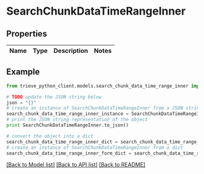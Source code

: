 # SearchChunkDataTimeRangeInner


## Properties

Name | Type | Description | Notes
------------ | ------------- | ------------- | -------------

## Example

```python
from trieve_python_client.models.search_chunk_data_time_range_inner import SearchChunkDataTimeRangeInner

# TODO update the JSON string below
json = "{}"
# create an instance of SearchChunkDataTimeRangeInner from a JSON string
search_chunk_data_time_range_inner_instance = SearchChunkDataTimeRangeInner.from_json(json)
# print the JSON string representation of the object
print SearchChunkDataTimeRangeInner.to_json()

# convert the object into a dict
search_chunk_data_time_range_inner_dict = search_chunk_data_time_range_inner_instance.to_dict()
# create an instance of SearchChunkDataTimeRangeInner from a dict
search_chunk_data_time_range_inner_form_dict = search_chunk_data_time_range_inner.from_dict(search_chunk_data_time_range_inner_dict)
```
[[Back to Model list]](../README.md#documentation-for-models) [[Back to API list]](../README.md#documentation-for-api-endpoints) [[Back to README]](../README.md)


